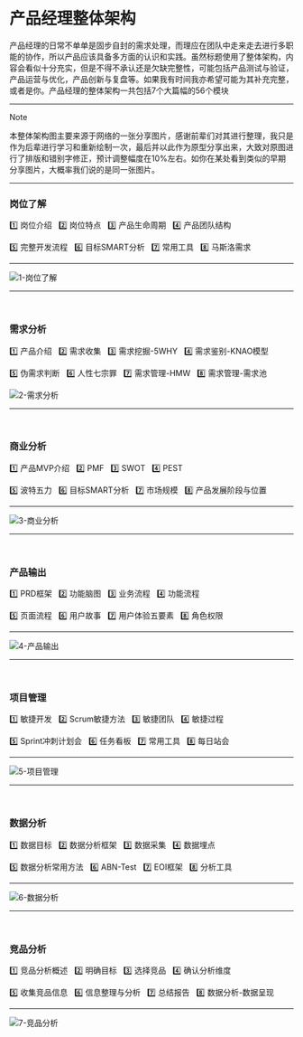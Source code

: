 # 产品经理整体架构
产品经理的日常不单单是固步自封的需求处理，而理应在团队中走来走去进行多职能的协作，所以产品应该具备多方面的认识和实践。虽然标题使用了整体架构，内容会看似十分充实，但是不得不承认还是欠缺完整性，可能包括产品测试与验证，产品运营与优化，产品创新与复盘等。如果我有时间我亦希望可能为其补充完整，或者是你。产品经理的整体架构一共包括7个大篇幅的56个模块

---

> [!NOTE]
> 本整体架构图主要来源于网络的一张分享图片，感谢前辈们对其进行整理，我只是作为后辈进行学习和重新绘制一次，最后并以此作为原型分享出来，大致对原图进行了排版和错别字修正，预计调整幅度在10%左右。如你在某处看到类似的早期分享图片，大概率我们说的是同一张图片。

---

### 岗位了解

1️⃣ 岗位介绍 &nbsp; 2️⃣ 岗位特点 &nbsp; 3️⃣ 产品生命周期 &nbsp; 4️⃣ 产品团队结构

5️⃣ 完整开发流程 &nbsp; 6️⃣ 目标SMART分析 &nbsp; 7️⃣ 常用工具 &nbsp; 8️⃣ 马斯洛需求

---

![1-岗位了解](https://github.com/PM-Geeker-ORG/Adok/assets/143123392/8402a0eb-3c6a-446f-8de2-613a515859d3)

---
<br>

### 需求分析

1️⃣ 产品介绍 &nbsp; 2️⃣ 需求收集 &nbsp; 3️⃣ 需求挖掘-5WHY &nbsp; 4️⃣ 需求鉴别-KNAO模型

5️⃣ 伪需求判断 &nbsp; 6️⃣ 人性七宗罪 &nbsp; 7️⃣ 需求管理-HMW &nbsp; 8️⃣ 需求管理-需求池

![2-需求分析](https://github.com/PM-Geeker-ORG/Adok/assets/143123392/6089201c-b075-44c8-9992-8ad07dc69cd1)

---
<br>

### 商业分析

1️⃣ 产品MVP介绍 &nbsp; 2️⃣ PMF &nbsp; 3️⃣ SWOT &nbsp; 4️⃣ PEST

5️⃣ 波特五力 &nbsp; 6️⃣ 目标SMART分析 &nbsp; 7️⃣ 市场规模 &nbsp; 8️⃣ 产品发展阶段与位置

---

![3-商业分析](https://github.com/PM-Geeker-ORG/Adok/assets/143123392/356dd940-26b0-4aaf-88a2-ff41dcb5d764)

---
<br>

### 产品输出

1️⃣ PRD框架 &nbsp; 2️⃣ 功能脑图 &nbsp; 3️⃣ 业务流程 &nbsp; 4️⃣ 功能流程

5️⃣ 页面流程 &nbsp; 6️⃣ 用户故事 &nbsp; 7️⃣ 用户体验五要素 &nbsp; 8️⃣ 角色权限

---

![4-产品输出](https://github.com/PM-Geeker-ORG/Adok/assets/143123392/c7830843-b977-4016-aea2-94ac78bbaff8)

---
<br>

### 项目管理

1️⃣ 敏捷开发 &nbsp; 2️⃣ Scrum敏捷方法 &nbsp; 3️⃣ 敏捷团队 &nbsp; 4️⃣ 敏捷过程

5️⃣ Sprint冲刺计划会 &nbsp; 6️⃣ 任务看板 &nbsp; 7️⃣ 常用工具 &nbsp; 8️⃣ 每日站会

---

![5-项目管理](https://github.com/PM-Geeker-ORG/Adok/assets/143123392/d0797d3c-a133-4e34-866d-86afcb73c80b)

---
<br>

### 数据分析

1️⃣ 数据目标 &nbsp; 2️⃣ 数据分析框架 &nbsp; 3️⃣ 数据采集 &nbsp; 4️⃣ 数据埋点

5️⃣ 数据分析常用方法 &nbsp; 6️⃣ ABN-Test &nbsp; 7️⃣ EOI框架 &nbsp; 8️⃣ 分析工具

---

![6-数据分析](https://github.com/PM-Geeker-ORG/Adok/assets/143123392/b8706758-095e-4cc0-a2d5-cab660678d4f)

---
<br>

### 竞品分析

1️⃣ 竞品分析概述 &nbsp; 2️⃣ 明确目标 &nbsp; 3️⃣ 选择竞品 &nbsp; 4️⃣ 确认分析维度

5️⃣ 收集竞品信息 &nbsp; 6️⃣ 信息整理与分析 &nbsp; 7️⃣ 总结报告 &nbsp; 8️⃣ 数据分析-数据呈现

---

![7-竞品分析](https://github.com/PM-Geeker-ORG/Adok/assets/143123392/dd17bf86-2ece-4441-94af-86ef269963f4)
